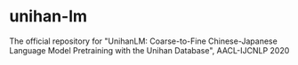 # unihan-lm
The official repository for "UnihanLM: Coarse-to-Fine Chinese-Japanese Language Model Pretraining with the Unihan Database", AACL-IJCNLP 2020
